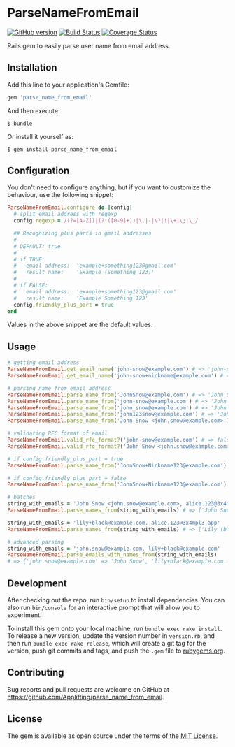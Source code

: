 # ParseNameFromEmail

[![GitHub version](https://badge.fury.io/gh/parse_name_from_email.svg)](https://badge.fury.io/gh/parse_name_from_email)
[![Build Status](https://travis-ci.org/Applifting/parse_name_from_email.svg?branch=master)](https://travis-ci.org/Applifting/parse_name_from_email)
[![Coverage Status](https://coveralls.io/repos/github/Applifting/parse_name_from_email/badge.svg?branch=master)](https://coveralls.io/github/Applifting/parse_name_from_email?branch=master)

Rails gem to easily parse user name from email address.

## Installation

Add this line to your application's Gemfile:

```ruby
gem 'parse_name_from_email'
```

And then execute:

    $ bundle

Or install it yourself as:

    $ gem install parse_name_from_email

## Configuration

You don't need to configure anything, but if you want to customize the behaviour, use the following snippet:

```ruby
ParseNameFromEmail.configure do |config|
  # split email address with regexp
  config.regexp = /(?=[A-Z])|(?:([0-9]+))|\.|-|\?|!|\+|\;|\_/

  ## Recognizing plus parts in gmail addresses
  #
  # DEFAULT: true
  #
  # if TRUE:
  #   email address:  'example+something123@gmail.com'
  #   result name:    'Example (Something 123)'
  #
  # if FALSE:
  #   email address:  'example+something123@gmail.com'
  #   result name:    'Example Something 123'
  config.friendly_plus_part = true
end
```

Values in the above snippet are the default values.

## Usage

```ruby
# getting email address
ParseNameFromEmail.get_email_name('john-snow@example.com') # => 'john-snow'
ParseNameFromEmail.get_email_name('john-snow+nickname@example.com') # => 'john-snow+nickname'

# parsing name from email address
ParseNameFromEmail.parse_name_from('JohnSnow@example.com') # => 'John Snow'
ParseNameFromEmail.parse_name_from('john-snow@example.com') # => 'John Snow'
ParseNameFromEmail.parse_name_from('john_snow@example.com') # => 'John Snow'
ParseNameFromEmail.parse_name_from('john123snow@example.com') # => 'John 123 Snow'
ParseNameFromEmail.parse_name_from('John Snow <john.snow@example.com>') # => 'John Snow'

# validating RFC format of email
ParseNameFromEmail.valid_rfc_format?('john-snow@example.com') # => false
ParseNameFromEmail.valid_rfc_format?('John Snow <john.snow@example.com>') # => true

# if config.friendly_plus_part = true
ParseNameFromEmail.parse_name_from('JohnSnow+Nickname123@example.com') # => 'John Snow (Nickname 123)'

# if config.friendly_plus_part = false
ParseNameFromEmail.parse_name_from('JohnSnow+Nickname123@example.com') # => 'John Snow Nickname 123'

# batches
string_with_emails = 'John Snow <john.snow@example.com>, alice.123@3x4mpl3.app'
ParseNameFromEmail.parse_names_from(string_with_emails) # => ['John Snow', 'Alice 123']

string_with_emails = 'lily+black@example.com, alice.123@3x4mpl3.app'
ParseNameFromEmail.parse_names_from(string_with_emails) # => ['Lily (black)', 'Alice 123']

# advanced parsing
string_with_emails = 'john.snow@example.com, lily+black@example.com'
ParseNameFromEmail.parse_emails_with_names_from(string_with_emails)
# => {'john.snow@example.com' => 'John Snow', 'lily+black@example.com' => 'Lily (black)'}

```

## Development

After checking out the repo, run `bin/setup` to install dependencies. You can also run `bin/console` for an interactive prompt that will allow you to experiment.

To install this gem onto your local machine, run `bundle exec rake install`. To release a new version, update the version number in `version.rb`, and then run `bundle exec rake release`, which will create a git tag for the version, push git commits and tags, and push the `.gem` file to [rubygems.org](https://rubygems.org).

## Contributing

Bug reports and pull requests are welcome on GitHub at https://github.com/Applifting/parse_name_from_email.


## License

The gem is available as open source under the terms of the [MIT License](http://opensource.org/licenses/MIT).

